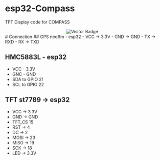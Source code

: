 # esp32-Compass
TFT Display code for COMPASS
<div align="center" height: 200px; width: 50px;>
  <img src="https://komarev.com/ghpvc/?username=Fattcat&style=flat-square" alt="Visitor Badge">
</div>
# Connection
## GPS neo6m - esp32
- VCC -> 3.3V
- GND -> GND
- TX -> RXD
- RX -> TXD

## HMC5883L - esp32
- VCC - 3.3V
- GNC - GND
- SDA	to GPIO 21
- SCL to GPIO 22 

## TFT st7789 -> esp32
- VCC -> 3.3V
- GND -> GND
- TFT_CS  15
- RST -> 4
- DC -> 2
- MOSI -> 23
- MiSO -> 19
- SCK -> 18
- LED -> 3.3V
